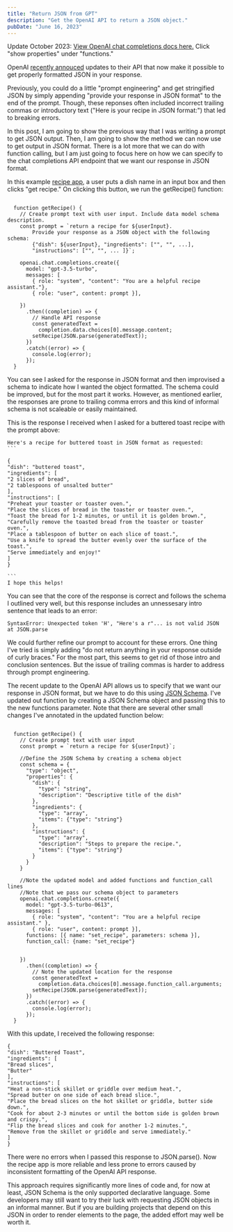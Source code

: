 ```yaml
---
title: "Return JSON from GPT"
description: "Get the OpenAI API to return a JSON object."
pubDate: "June 16, 2023"
---
```


Update October 2023:
[View OpenAI chat completions docs here.](https://platform.openai.com/docs/api-reference/chat/create) Click "show properties" under "functions."



OpenAI [recently annouced](https://openai.com/blog/function-calling-and-other-api-updates) updates to their API that now make it possible to get properly formatted JSON in your response.

Previously, you could do a little "prompt engineering" and get stringified JSON by simply appending "provide your response in JSON format" to the end of the prompt. Though, these reponses often included incorrect trailing commas or introductory text ("Here is your recipe in JSON format:") that led to breaking errors.

In this post, I am going to show the previous way that I was writing a prompt to get JSON output. Then, I am going to show the method we can now use to get output in JSON format. There is a lot more that we can do with function calling, but I am just going to focus here on how we can specify to the chat completions API endpoint that we want our response in JSON format.

In this example [recipe app](https://www.youtube.com/shorts/HcPU1TVjiXc), a user puts a dish name in an input box and then clicks "get recipe." On clicking this button, we run the getRecipe() function:

```

  function getRecipe() {
    // Create prompt text with user input. Include data model schema description.
    const prompt = `return a recipe for ${userInput}.
        Provide your response as a JSON object with the following schema:
        {"dish": ${userInput}, "ingredients": ["", "", ...],
        "instructions": ["", "", ... ]}`;

    openai.chat.completions.create({
      model: "gpt-3.5-turbo",
      messages: [
        { role: "system", "content": "You are a helpful recipe assistant."},
        { role: "user", content: prompt }],

    })
      .then((completion) => {
        // Handle API response
        const generatedText =
          completion.data.choices[0].message.content;
        setRecipe(JSON.parse(generatedText));
      })
      .catch((error) => {
        console.log(error);
      });
  }
```

You can see I asked for the response in JSON format and then improvised a schema to indicate how I wanted the object formatted. The schema could be improved, but for the most part it works. However, as mentioned earlier, the responses are prone to trailing comma errors and this kind of informal schema is not scaleable or easily maintained.

This is the response I received when I asked for a buttered toast recipe with the prompt above:

````
Here's a recipe for buttered toast in JSON format as requested:
```

{
"dish": "buttered toast",
"ingredients": [
"2 slices of bread",
"2 tablespoons of unsalted butter"
],
"instructions": [
"Preheat your toaster or toaster oven.",
"Place the slices of bread in the toaster or toaster oven.",
"Toast the bread for 1-2 minutes, or until it is golden brown.",
"Carefully remove the toasted bread from the toaster or toaster oven.",
"Place a tablespoon of butter on each slice of toast.",
"Use a knife to spread the butter evenly over the surface of the toast.",
"Serve immediately and enjoy!"
]
}

```
I hope this helps!
````

You can see that the core of the response is correct and follows the schema I outlined very well, but this response includes an unnessesary intro sentence that leads to an error:

```
SyntaxError: Unexpected token 'H', "Here's a r"... is not valid JSON
at JSON.parse
```

We could further refine our prompt to account for these errors. One thing I've tried is simply adding "do not return anything in your response outside of curly braces." For the most part, this seems to get rid of those intro and conclusion sentences. But the issue of trailing commas is harder to address through prompt engineering.

The recent update to the OpenAI API allows us to specify that we want our response in JSON format, but we have to do this using [JSON Schema](https://json-schema.org/). I've updated out function by creating a JSON Schema object and passing this to the new functions parameter. Note that there are several other small changes I've annotated in the updated function below:

```

  function getRecipe() {
    // Create prompt text with user input
    const prompt = `return a recipe for ${userInput}`;

    //Define the JSON Schema by creating a schema object
    const schema = {
      "type": "object",
      "properties": {
        "dish": {
          "type": "string",
          "description": "Descriptive title of the dish"
        },
        "ingredients": {
          "type": "array",
          "items": {"type": "string"}
        },
        "instructions": {
          "type": "array",
          "description": "Steps to prepare the recipe.",
          "items": {"type": "string"}
        }
      }
    }

    //Note the updated model and added functions and function_call lines
    //Note that we pass our schema object to parameters
    openai.chat.completions.create({
      model: "gpt-3.5-turbo-0613",
      messages: [
        { role: "system", "content": "You are a helpful recipe assistant." },
        { role: "user", content: prompt }],
      functions: [{ name: "set_recipe", parameters: schema }],
      function_call: {name: "set_recipe"}


    })
      .then((completion) => {
        // Note the updated location for the response
        const generatedText =
          completion.data.choices[0].message.function_call.arguments;
        setRecipe(JSON.parse(generatedText));
      })
      .catch((error) => {
        console.log(error);
      });
  }
```

With this update, I received the following response:

```
{
"dish": "Buttered Toast",
"ingredients": [
"Bread slices",
"Butter"
],
"instructions": [
"Heat a non-stick skillet or griddle over medium heat.",
"Spread butter on one side of each bread slice.",
"Place the bread slices on the hot skillet or griddle, butter side down.",
"Cook for about 2-3 minutes or until the bottom side is golden brown and crispy.",
"Flip the bread slices and cook for another 1-2 minutes.",
"Remove from the skillet or griddle and serve immediately."
]
}
```

There were no errors when I passed this response to JSON.parse(). Now the recipe app is more reliable and less prone to errors caused by inconsistent formatting of the OpenAI API response.

This approach requires significantly more lines of code and, for now at least, JSON Schema is the only supported declarative language. Some developers may still want to try their luck with requesting JSON objects in an informal manner. But if you are building projects that depend on this JSON in order to render elements to the page, the added effort may well be worth it.
